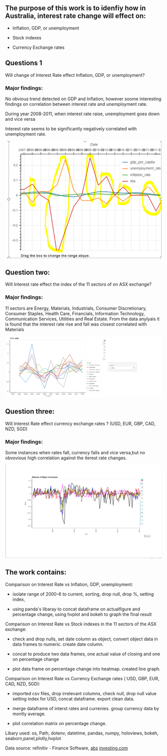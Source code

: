## The purpose of this work is to idenfiy how in Australia, interest rate change will effect on:

* Inflation, GDP, or unemployment

* Stock indexes

* Currency Exchange rates


## Questions 1

Will change of Interest Rate effect Inflation, GDP, or unemployment?

### Major findings:

No obvious trend detected on GDP and Inflation, however soome interesting findings on correlation between interest rate and unemployment rate.

During year 2008-2011, when interest rate raise, unemployment goes down and vice versa

Interest rate seems to be significantly negatively correlated with unemployment rate.

![inflation](https://github.com/Gosper23/Australian-Interest-Rate-Analysis/blob/features_jm/Images/Financial%20Factors.png)

## Question two:

Will Interest rate effect the index of the 11 sectors of on ASX exchange?

### Major findings:

11 sectors are Energy, Materials, Industrials, Consumer Discretionary, Consumer Staples, Health Care, Financials, Information Technology, Communication Services, Utilities and Real Estate. 
From the data anylyais it is found that the interest rate rise and fall was closest correlated with Materials

![inflation](https://github.com/Gosper23/Australian-Interest-Rate-Analysis/blob/features_jm/Images/ASX.png)

## Question three:

Will Interest Rate effect currency exchange rates ? (USD, EUR, GBP, CAD, NZD, SGD)

### Major findings:

Some instances when rates fall, currency falls and vice versa,but no obvovious high correlation against the iterest rate changes.


![inflation](https://github.com/Gosper23/Australian-Interest-Rate-Analysis/blob/features_jm/Images/Currency%20Graph.png)


## The work contains:

Comparison on Interest Rate vs Inflation, GDP, unemployment:

* isolate range of 2000-6 to current, sorting, drop null, drop %, setting index, 

* using panda's libaray to concat dataframe on actualfigure and percentage change, using hvplot and bokeh to graph the final result

Comparison on Interest Rate vs Stock indexes in the 11 sectors of the ASX exchange:

* check and drop nulls, set date column as object, convert object data in data frames to numeric.
create date column.

* concat to produce two data frames, one actual value of closing and one on percentage change

* plot data frame on percentage change into heatmap. created line graph.



Comparison on Interest Rate vs Currency Exchange rates ( USD, GBP,  EUR, CAD, NZD, SGD): 

* imported csv files, drop irrelevant columns, check null, drop null value setting index for USD, concat dataframe.
export clean data.

* merge dataframe of interst rates and currenies. group currency data by montly average.

* plot correlation matrix on percentage change.  


Libary used: os, Path, dotenv, datetime, pandas, numpy, holoviews, bokeh, seaborn,panel,plotly,hvplot

Data source: refinitiv - Finance Software, [abs](https://www.abs.gov.au) 
 [investing.com](https://au.investing.com/) 
